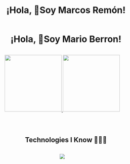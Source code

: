 
<div id="user-content-toc">
  <ul align="center">
    <summary><h1 style="display: inline-block">¡Hola, 👋Soy Marcos Remón!</h1></summary>
    <summary><h1 style="display: inline-block">¡Hola, 👋Soy Mario Berron!</h1></summary>
  </ul>
</div>

<!--Acerca de mí-->
<p align="center">
<a href="https://github.com/Berron1999">
<a href="https://github.com/Berron1999">
  <img height="180em" src="https://github-readme-stats-eight-theta.vercel.app/api?username=marcosremon&show_icons=true&theme=algolia&include_all_commits=true&count_private=true"/>
  <img height="180em" src="https://github-readme-stats-eight-theta.vercel.app/api/top-langs/?username=marcosremon&layout=compact&langs_count=8&theme=algolia"/>
</a>
</p>
<br>
<!--h1 sin borde inferior-->
<div id="user-content-toc">
  <ul align="center">
    <summary><h2 style="display: inline-block">Technologies I Know 👨🏻‍💻</h2></summary>
  </ul>
</div>
<!--iconos del stack tecnológico-->
<p align="center">
  <a>
    <img src="https://skillicons.dev/icons?i=git,bootstrap,css,pycharm,github,html,idea,java,js,linux,mysql,py,vscode&perline=14" />
  </a>
</p>
<br>
